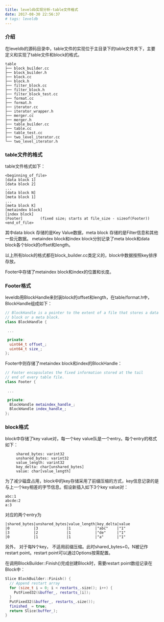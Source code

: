 ```yaml
---
title: leveldb实现分析-table文件格式
date: 2017-08-30 22:56:37
# tags: leveldb 
---
```


### 介绍

在leveldb的源码目录中，table文件的实现位于主目录下的table文件夹下，主要定义和实现了table文件和block的格式。
```
table
├── block_builder.cc
├── block_builder.h
├── block.cc
├── block.h
├── filter_block.cc
├── filter_block.h
├── filter_block_test.cc
├── format.cc
├── format.h
├── iterator.cc
├── iterator_wrapper.h
├── merger.cc
├── merger.h
├── table_builder.cc
├── table.cc
├── table_test.cc
├── two_level_iterator.cc
└── two_level_iterator.h

```


### table文件的格式

table文件格式如下：
```
<beginning_of_file>
[data block 1]
[data block 2]
...
[data block N]
[meta block 1]
...
[meta block K]
[metaindex block]
[index block]
[Footer]        (fixed size; starts at file_size - sizeof(Footer))
<end_of_file>
```
其中data block 存储的是Key Value数据，meta block 存储的是Filter信息和其他一些元数据。
metaindex block和index block分别记录了meta block和data block各个block的offset和length。

以上所有block的格式都在block_builder.cc类定义的，block中数据按照key排序存放。

Footer中存储了metaindex block和index的位置和长度。
 
### Footer格式
leveldb用BlockHandle来封装block的offset和length，在table/format.h中，BlockHandle组成如下：
```cpp
// BlockHandle is a pointer to the extent of a file that stores a data
// block or a meta block.
class BlockHandle {

 ...

 private:
  uint64_t offset_;
  uint64_t size_;
};
```
Footer中则存储了metaindex block和index的BlockHandle：
```cpp
// Footer encapsulates the fixed information stored at the tail
// end of every table file.
class Footer {
 
 ...

 private:
  BlockHandle metaindex_handle_;
  BlockHandle index_handle_;
};
```
### block格式

block中存储了key value对，每一个key value队是一个entry。每个entry的格式如下：
```
     shared_bytes: varint32
     unshared_bytes: varint32
     value_length: varint32
     key_delta: char[unshared_bytes]
     value: char[value_length]
```
为了减少磁盘占用，block中的key存储采用了前缀压缩的方式，key信息记录的是与上一个key相差的字节信息。假设新插入如下3个key value对：
```
abc:1
abcde:2
a:3
```
对应的两个entry为
```
|shared_bytes|unshared_bytes|value_length|key_delta|value
|0           |3             |1           |"abc"    |"1"
|3           |2             |1           |"de"     |"1"
|0           |1             |1           |"a"      |"1"
```

另外， 对于每N个key， 不适用前缀压缩。此时shared_bytes=0。N被记作restart point。restart point可以通过Options按需配置。

在调用BlockBuilder::Finish()完成创建Block时，需要restart point数组记录在Block中：
```cpp
Slice BlockBuilder::Finish() {
  // Append restart array
  for (size_t i = 0; i < restarts_.size(); i++) {
    PutFixed32(&buffer_, restarts_[i]);
  }
  PutFixed32(&buffer_, restarts_.size());
  finished_ = true;
  return Slice(buffer_);
}
```
<!-- more -->
